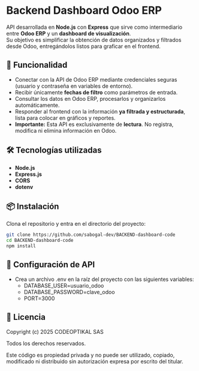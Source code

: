 # Backend Dashboard Odoo ERP

API desarrollada en **Node.js** con **Express** que sirve como intermediario entre **Odoo ERP** y un **dashboard de visualización**.  
Su objetivo es simplificar la obtención de datos organizados y filtrados desde Odoo, entregándolos listos para graficar en el frontend.

## 🚀 Funcionalidad

* Conectar con la API de Odoo ERP mediante credenciales seguras (usuario y contraseña en variables de entorno).
* Recibir únicamente **fechas de filtro** como parámetros de entrada.
* Consultar los datos en Odoo ERP, procesarlos y organizarlos automáticamente.
* Responder al frontend con la información **ya filtrada y estructurada**, lista para colocar en gráficos y reportes.
* **Importante:** Esta API es exclusivamente de **lectura**. No registra, modifica ni elimina información en Odoo.

## 🛠️ Tecnologías utilizadas

* **Node.js**
* **Express.js**
* **CORS**
* **dotenv**

## 📦 Instalación

Clona el repositorio y entra en el directorio del proyecto:

```bash
git clone https://github.com/sabogal-dev/BACKEND-dashboard-code
cd BACKEND-dashboard-code
npm install
```
## 🔐 Configuración de API
* Crea un archivo .env en la raíz del proyecto con las siguientes variables:
    - DATABASE_USER=usuario_odoo
    - DATABASE_PASSWORD=clave_odoo
    - PORT=3000

##  📄 Licencia

Copyright (c) 2025 CODEOPTIKAL SAS

Todos los derechos reservados.

Este código es propiedad privada y no puede ser utilizado, copiado, modificado ni distribuido sin autorización expresa por escrito del titular.

